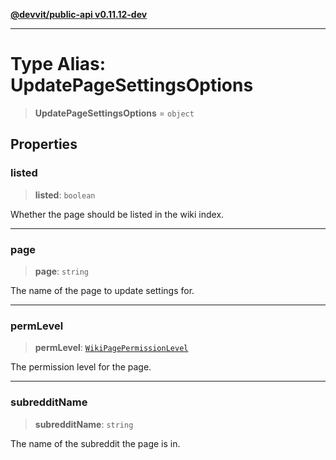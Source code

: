 [**@devvit/public-api v0.11.12-dev**](../../README.md)

---

# Type Alias: UpdatePageSettingsOptions

> **UpdatePageSettingsOptions** = `object`

## Properties

<a id="listed"></a>

### listed

> **listed**: `boolean`

Whether the page should be listed in the wiki index.

---

<a id="page"></a>

### page

> **page**: `string`

The name of the page to update settings for.

---

<a id="permlevel"></a>

### permLevel

> **permLevel**: [`WikiPagePermissionLevel`](../enumerations/WikiPagePermissionLevel.md)

The permission level for the page.

---

<a id="subredditname"></a>

### subredditName

> **subredditName**: `string`

The name of the subreddit the page is in.
